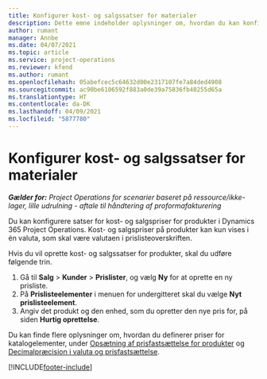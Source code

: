 ```yaml
---
title: Konfigurer kost- og salgssatser for materialer
description: Dette emne indeholder oplysninger om, hvordan du kan konfigurere kost- og salgssatsen for materialer, der bruges på projekter.
author: rumant
manager: Annbe
ms.date: 04/07/2021
ms.topic: article
ms.service: project-operations
ms.reviewer: kfend
ms.author: rumant
ms.openlocfilehash: 05abefcec5c64632d00e2317107fe7a84ded4908
ms.sourcegitcommit: ac90be6106592f883a0de39a75836fb40255d65a
ms.translationtype: HT
ms.contentlocale: da-DK
ms.lasthandoff: 04/09/2021
ms.locfileid: "5877780"
---
```

# <a name="set-up-cost-and-sales-rates-for-materials"></a>Konfigurer kost- og salgssatser for materialer

_**Gælder for:** Project Operations for scenarier baseret på ressource/ikke-lager, lille udrulning - aftale til håndtering af proformafakturering_

Du kan konfigurere satser for kost- og salgspriser for produkter i Dynamics 365 Project Operations. Kost- og salgspriser på produkter kan kun vises i én valuta, som skal være valutaen i prislisteoverskriften.

Hvis du vil oprette kost- og salgssatser for produkter, skal du udføre følgende trin. 

1. Gå til **Salg** > **Kunder** > **Prislister**, og vælg **Ny** for at oprette en ny prisliste. 
2. På **Prislisteelementer** i menuen for undergitteret skal du vælge **Nyt prislisteelement**. 
3. Angiv det produkt og den enhed, som du opretter den nye pris for, på siden **Hurtig oprettelse**.

Du kan finde flere oplysninger om, hvordan du definerer priser for katalogelementer, under [Opsætning af prisfastsættelse for produkter](https://docs.microsoft.com/dynamics365/sales-enterprise/create-price-lists-price-list-items-define-pricing-products) og [Decimalpræcision i valuta og prisfastsættelse](https://docs.microsoft.com/dynamics365/sales-enterprise/decimal-precision-currency-pricing).

[!INCLUDE[footer-include](../includes/footer-banner.md)]
